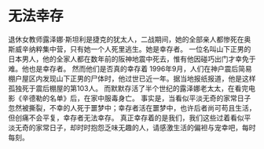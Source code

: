 # 无法幸存
退休女教师露泽娜·斯坦利是捷克的犹太人，二战期间，她的全部亲人都惨死在奥斯威辛纳粹集中营，只有她一个人死里逃生。她是幸存者。 
一位名叫山下正男的日本男人，他的全家人都在数年前的阪神地震中死去，惟有他因碰巧出门才幸免于难。他也是幸存者。 
然而他们是否真的幸存着 
1996年9月，人们在神户震后简易棚户屋区内发现山下正男的尸体时，他过世已近一年。据当地报纸报道，他是这样孤独死于震后棚屋的第103人。 
而默默存活了半个世纪的露泽娜老太太，在看完电影《辛德勒的名单》后，在家中服毒身亡。 
事实是，当看似平淡无奇的家常日子忽然被撕裂，不幸的人死于噩梦中；幸存者活在噩梦中，也许后者尚可苟且生活，但创痛不会平复，幸存者无法幸存。 
真正幸存着的是我们，我们这些过着看似平淡无奇的家常日子，却时时抱怨乏味无趣的人，请感激生活的偏袒与宠幸吧，每时每刻。
  